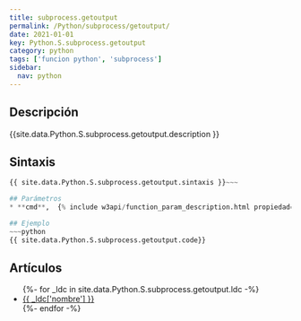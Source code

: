 ```yaml
---
title: subprocess.getoutput
permalink: /Python/subprocess/getoutput/
date: 2021-01-01
key: Python.S.subprocess.getoutput
category: python
tags: ['funcion python', 'subprocess']
sidebar: 
  nav: python
---
```


## Descripción
{{site.data.Python.S.subprocess.getoutput.description }}

## Sintaxis
~~~python
{{ site.data.Python.S.subprocess.getoutput.sintaxis }}~~~

## Parámetros
* **cmd**,  {% include w3api/function_param_description.html propiedad=site.data.Python.S.subprocess.getoutput valor="cmd" %}

## Ejemplo
~~~python
{{ site.data.Python.S.subprocess.getoutput.code}}
~~~

## Artículos
<ul>
{%- for _ldc in site.data.Python.S.subprocess.getoutput.ldc -%}
   <li>
       <a href="{{_ldc['url'] }}">{{ _ldc['nombre'] }}</a>
   </li>
{%- endfor -%}
</ul>
